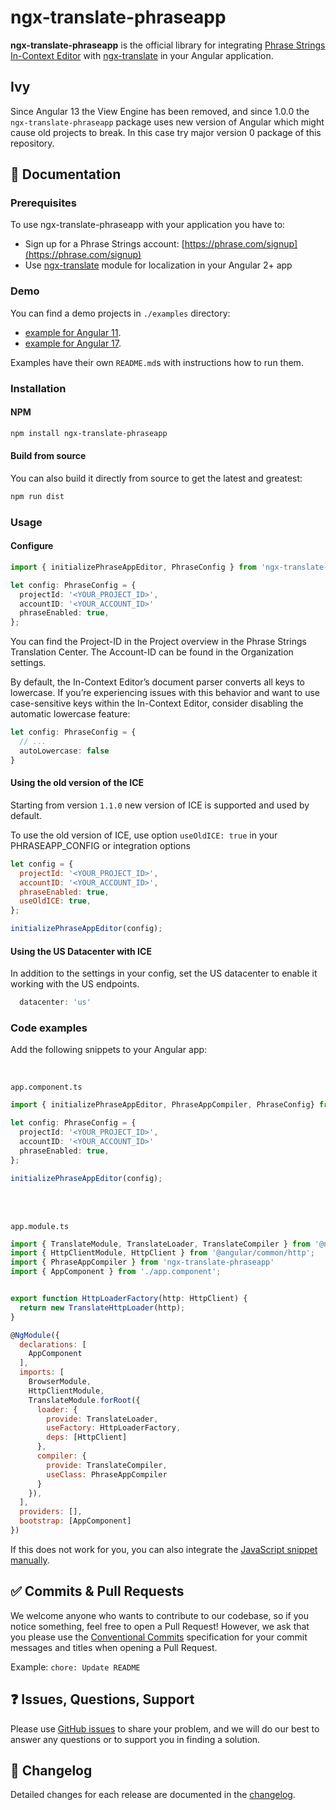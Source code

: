 # ngx-translate-phraseapp

**ngx-translate-phraseapp** is the official library for integrating [Phrase Strings In-Context Editor](https://support.phrase.com/hc/en-us/articles/5784095916188-In-Context-Editor-Strings) with [ngx-translate](https://github.com/ngx-translate/core) in your Angular application.


## Ivy
Since Angular 13 the View Engine has been removed, and since 1.0.0 the `ngx-translate-phraseapp` package uses new version of Angular which might cause old projects to break. In this case try major version 0 package of this repository.

## :scroll: Documentation

### Prerequisites

To use ngx-translate-phraseapp with your application you have to:

* Sign up for a Phrase Strings account: [https://phrase.com/signup](https://phrase.com/signup)
* Use [ngx-translate](https://github.com/ngx-translate/core) module for localization in your Angular 2+ app

### Demo

You can find a demo projects in `./examples` directory:
- [example for Angular 11](https://github.com/phrase/ngx-translate-phraseapp/tree/master/examples/angular11). 
- [example for Angular 17](https://github.com/phrase/ngx-translate-phraseapp/tree/master/examples/angular17).
 
Examples have their own `README.md`s with instructions how to run them.

### Installation

#### NPM

```bash
npm install ngx-translate-phraseapp
```

#### Build from source

You can also build it directly from source to get the latest and greatest:

```bash
npm run dist
```

### Usage

#### Configure

```ts
import { initializePhraseAppEditor, PhraseConfig } from 'ngx-translate-phraseapp';

let config: PhraseConfig = {
  projectId: '<YOUR_PROJECT_ID>',
  accountID: '<YOUR_ACCOUNT_ID>'
  phraseEnabled: true,
};
```

You can find the Project-ID in the Project overview in the Phrase Strings Translation Center. The Account-ID can be found in the Organization settings.

By default, the In-Context Editor’s document parser converts all keys to lowercase. If you’re experiencing issues with this behavior and want to use case-sensitive keys within the In-Context Editor, consider disabling the automatic lowercase feature:

```ts
let config: PhraseConfig = {
  // ...
  autoLowercase: false
}
```

#### Using the old version of the ICE
Starting from version `1.1.0` new version of ICE is supported and used by default.

To use the old version of ICE, use option `useOldICE: true` in your PHRASEAPP_CONFIG or integration options
```js
let config = {
  projectId: '<YOUR_PROJECT_ID>',
  accountID: '<YOUR_ACCOUNT_ID>',
  phraseEnabled: true,
  useOldICE: true,
};

initializePhraseAppEditor(config);
```

#### Using the US Datacenter with ICE

In addition to the settings in your config, set the US datacenter to enable it working with the US endpoints.
```js
  datacenter: 'us'
```

### Code examples

Add the following snippets to your Angular app:

<br>

`app.component.ts`

```ts
import { initializePhraseAppEditor, PhraseAppCompiler, PhraseConfig} from 'ngx-translate-phraseapp'

let config: PhraseConfig = {
  projectId: '<YOUR_PROJECT_ID>',
  accountID: '<YOUR_ACCOUNT_ID>'
  phraseEnabled: true,
};

initializePhraseAppEditor(config);
```
<br>
<br>

`app.module.ts`

```js
import { TranslateModule, TranslateLoader, TranslateCompiler } from '@ngx-translate/core';
import { HttpClientModule, HttpClient } from '@angular/common/http';
import { PhraseAppCompiler } from 'ngx-translate-phraseapp'
import { AppComponent } from './app.component';


export function HttpLoaderFactory(http: HttpClient) {
  return new TranslateHttpLoader(http);
}

@NgModule({
  declarations: [
    AppComponent
  ],
  imports: [
    BrowserModule,
    HttpClientModule,
    TranslateModule.forRoot({
      loader: {
        provide: TranslateLoader,
        useFactory: HttpLoaderFactory,
        deps: [HttpClient]
      },
      compiler: {
        provide: TranslateCompiler,
        useClass: PhraseAppCompiler
      }
    }),
  ],
  providers: [],
  bootstrap: [AppComponent]
})
```

If this does not work for you, you can also integrate the [JavaScript snippet manually](https://help.phrase.com/help/integrate-in-context-editor-into-any-web-framework).

## :white_check_mark: Commits & Pull Requests

We welcome anyone who wants to contribute to our codebase, so if you notice something, feel free to open a Pull Request! However, we ask that you please use the [Conventional Commits](https://www.conventionalcommits.org/en/v1.0.0/) specification for your commit messages and titles when opening a Pull Request.

Example: `chore: Update README`

## :question: Issues, Questions, Support

Please use [GitHub issues](https://github.com/phrase/ngx-translate-phraseapp/issues) to share your problem, and we will do our best to answer any questions or to support you in finding a solution.

## :memo: Changelog

Detailed changes for each release are documented in the [changelog](https://github.com/phrase/ngx-translate-phraseapp/releases).
